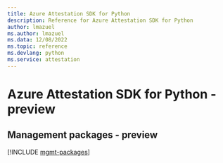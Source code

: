 ```yaml
---
title: Azure Attestation SDK for Python
description: Reference for Azure Attestation SDK for Python
author: lmazuel
ms.author: lmazuel
ms.data: 12/08/2022
ms.topic: reference
ms.devlang: python
ms.service: attestation
---
```

# Azure Attestation SDK for Python - preview

## Management packages - preview
[!INCLUDE [mgmt-packages](attestation-mgmt-index.md)]